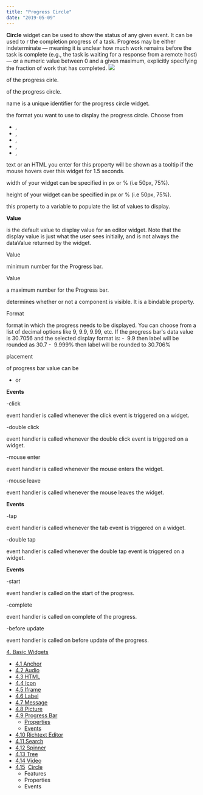 ```yaml
---
title: "Progress Circle"
date: "2019-05-09"
---
```


**Circle** widget can be used to show the status of any given event. It can be used to r the completion progress of a task. Progress may be either indeterminate — meaning it is unclear how much work remains before the task is complete (e.g., the task is waiting for a response from a remote host) — or a numeric value between 0 and a given maximum, explicitly specifying the fraction of work that has completed. [![](https://www.wavemaker.com../assets/ProgressCircle.jpg)](../assets/ProgressCircle.jpg)

of the progress cirle.

of the progress circle.

name is a unique identifier for the progress circle widget.

the format you want to use to display the progress circle. Choose from

- ,
- ,
- ,
- ,
- ,

text or an HTML you enter for this property will be shown as a tooltip if the mouse hovers over this widget for 1.5 seconds.

width of your widget can be specified in px or % (i.e 50px, 75%).

height of your widget can be specified in px or % (i.e 50px, 75%).

this property to a variable to populate the list of values to display.

**Value**

is the default value to display value for an editor widget. Note that the display value is just what the user sees initially, and is not always the dataValue returned by the widget.

Value

minimum number for the Progress bar.

Value

a maximum number for the Progress bar.

determines whether or not a component is visible. It is a bindable property.

Format

format in which the progress needs to be displayed. You can choose from a list of decimal options like 9, 9.9, 9.99, etc. If the progress bar's data value is 30.7056 and the selected display format is: -  9.9 then label will be rounded as 30.7 -  9.999% then label will be rounded to 30.706%

placement

of progress bar value can be

- or

**Events**

\-click

event handler is called whenever the click event is triggered on a widget.

\-double click

event handler is called whenever the double click event is triggered on a widget.

\-mouse enter

event handler is called whenever the mouse enters the widget.

\-mouse leave

event handler is called whenever the mouse leaves the widget.

**Events**

\-tap

event handler is called whenever the tab event is triggered on a widget.

\-double tap

event handler is called whenever the double tap event is triggered on a widget.

**Events**

\-start

event handler is called on the start of the progress.

\-complete

event handler is called on complete of the progress.

\-before update

event handler is called on before update of the progress.

[4\. Basic Widgets](/learn/app-development/widgets/widget-library/#basic)

- [4.1 Anchor](/learn/app-development/widgets/basic/anchor/)
- [4.2 Audio](/learn/app-development/widgets/media-widgets/)
- [4.3 HTML](/learn/app-development/widgets/basic/html/)
- [4.4 Icon](/learn/app-development/widgets/basic/icon/)
- [4.5 Iframe](/learn/app-development/widgets/basic/iframe/)
- [4.6 Label](/learn/app-development/widgets/basic/label/)
- [4.7 Message](/learn/app-development/widgets/basic/message/)
- [4.8 Picture](/learn/app-development/widgets/media-widgets/)
- [4.9 Progress Bar](/learn/app-development/widgets/basic/progress-bar/)
    - [Properties](#properties)
    - [Events](#events)
- [4.10 Richtext Editor](/learn/app-development/widgets/basic/richtext-editor/)
- [4.11 Search](/learn/app-development/widgets/basic/search/)
- [4.12 Spinner](/learn/app-development/widgets/basic/spinner/)
- [4.13 Tree](/learn/app-development/widgets/basic/tree/)
- [4.14 Video](/learn/app-development/widgets/media-widgets/)
- [4.15](/learn/app-development/widgets/media-widgets/)  [Circle](/learn/app-development/widgets/progress-circle/)
    - Features
    - Properties
    - Events
